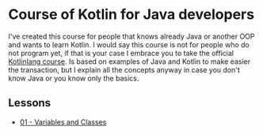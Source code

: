 # Course of Kotlin for Java developers

I've created this course for people that knows already Java or another OOP and wants to learn Kotlin. I would say this course is not for people who do not program yet, if that is your case I embrace you to take the official [Kotlinlang course](https://play.kotlinlang.org/byExample/01_introduction/01_Hello%20world).
Is based on examples of Java and Kotlin to make easier the transaction, but I explain all the concepts anyway in case you don't know Java or you know only the basics.

## Lessons
* [01 - Variables and Classes](./theory/Lesson01.md)
